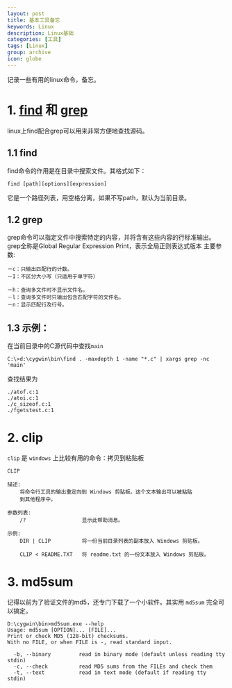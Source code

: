 ```yaml
---
layout: post
title: 基本工具备忘
keywords: Linux
description: Linux基础
categories: [工具]
tags: [Linux]
group: archive
icon: globe
---
```


记录一些有用的linux命令，备忘。

# 1. [find][find] 和 [grep][grep]
linux上find配合grep可以用来非常方便地查找源码。

[find]: http://www.linuxmanpages.com/man1/find.1.php
[grep]: http://www.linuxmanpages.com/man1/grep.1.php

## 1.1 find
find命令的作用是在目录中搜索文件。其格式如下：

	find [path][options][expression]
它是一个路径列表，用空格分离，如果不写path，默认为当前目录。
## 1.2 grep
grep命令可以指定文件中搜索特定的内容，并将含有这些内容的行标准输出。grep全称是Global Regular Expression Print，表示全局正则表达式版本
主要参数:

	－c：只输出匹配行的计数。
	－I：不区分大小写（只适用于单字符）
	
	－h：查询多文件时不显示文件名。
	－l：查询多文件时只输出包含匹配字符的文件名。
	－n：显示匹配行及行号。

## 1.3 示例：
在当前目录中的C源代码中查找`main`

	C:\>d:\cygwin\bin\find . -maxdepth 1 -name "*.c" | xargs grep -nc 'main'
查找结果为

	./atof.c:1
	./atoi.c:1
	./c_sizeof.c:1
	./fgetstest.c:1

# 2. clip
`clip` 是 `windows` 上比较有用的命令：拷贝到粘贴板

	CLIP
	
	描述:
	    将命令行工具的输出重定向到 Windows 剪贴板。这个文本输出可以被粘贴
	    到其他程序中。
	
	参数列表:
	    /?                  显示此帮助消息。
	
	示例:
	    DIR | CLIP          将一份当前目录列表的副本放入 Windows 剪贴板。
	
	    CLIP < README.TXT   将 readme.txt 的一份文本放入 Windows 剪贴板。

# 3. md5sum
记得以前为了验证文件的md5，还专门下载了一个小软件。其实用 `md5sum` 完全可以搞定。

	D:\cygwin\bin>md5sum.exe --help
	Usage: md5sum [OPTION]... [FILE]...
	Print or check MD5 (128-bit) checksums.
	With no FILE, or when FILE is -, read standard input.
	
	  -b, --binary         read in binary mode (default unless reading tty stdin)
	  -c, --check          read MD5 sums from the FILEs and check them
	  -t, --text           read in text mode (default if reading tty stdin)